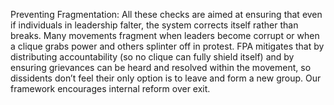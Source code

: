 Preventing Fragmentation: All these checks are aimed at ensuring that even if individuals in leadership falter, the system corrects itself rather than breaks. Many movements fragment when leaders become corrupt or when a clique grabs power and others splinter off in protest. FPA mitigates that by distributing accountability (so no clique can fully shield itself) and by ensuring grievances can be heard and resolved within the movement, so dissidents don’t feel their only option is to leave and form a new group. Our framework encourages internal reform over exit.